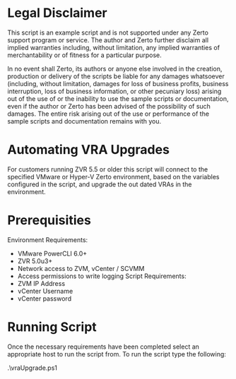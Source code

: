 # Legal Disclaimer
This script is an example script and is not supported under any Zerto support program or service.
The author and Zerto further disclaim all implied warranties including, without limitation, any implied warranties of merchantability or of fitness for a particular purpose.

In no event shall Zerto, its authors or anyone else involved in the creation, production or delivery of the scripts be liable for any damages whatsoever (including, without 
limitation, damages for loss of business profits, business interruption, loss of business information, or other pecuniary loss) arising out of the use of or the inability 
to use the sample scripts or documentation, even if the author or Zerto has been advised of the possibility of such damages.  The entire risk arising out of the use or 
performance of the sample scripts and documentation remains with you.

# Automating VRA Upgrades 
For customers running ZVR 5.5 or older this script will connect to the specified VMware or Hyper-V Zerto environment, based on the variables configured in the script, and upgrade the out dated VRAs in the environment. 

# Prerequisities 
Environment Requirements: 
  - VMware PowerCLI 6.0+
  - ZVR 5.0u3+
  - Network access to ZVM, vCenter / SCVMM 
  - Access permissions to write logging
Script Requirements: 
  - ZVM IP Address 
  - vCenter Username 
  - vCenter password 

# Running Script 
Once the necessary requirements have been completed select an appropriate host to run the script from. To run the script type the following:

.\vraUpgrade.ps1

